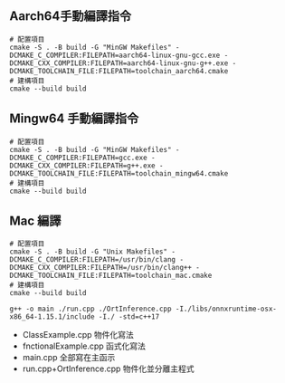 

## Aarch64手動編譯指令
```
# 配置項目
cmake -S . -B build -G "MinGW Makefiles" -DCMAKE_C_COMPILER:FILEPATH=aarch64-linux-gnu-gcc.exe -DCMAKE_CXX_COMPILER:FILEPATH=aarch64-linux-gnu-g++.exe -DCMAKE_TOOLCHAIN_FILE:FILEPATH=toolchain_aarch64.cmake
# 建構項目
cmake --build build
```
## Mingw64 手動編譯指令
```
# 配置項目
cmake -S . -B build -G "MinGW Makefiles" -DCMAKE_C_COMPILER:FILEPATH=gcc.exe -DCMAKE_CXX_COMPILER:FILEPATH=g++.exe -DCMAKE_TOOLCHAIN_FILE:FILEPATH=toolchain_mingw64.cmake
# 建構項目
cmake --build build
```


## Mac 編譯
```
# 配置項目
cmake -S . -B build -G "Unix Makefiles" -DCMAKE_C_COMPILER:FILEPATH=/usr/bin/clang -DCMAKE_CXX_COMPILER:FILEPATH=/usr/bin/clang++ -DCMAKE_TOOLCHAIN_FILE:FILEPATH=toolchain_mac.cmake
# 建構項目
cmake --build build
```

```
g++ -o main ./run.cpp ./OrtInference.cpp -I./libs/onnxruntime-osx-x86_64-1.15.1/include -I./ -std=c++17
```

- ClassExample.cpp 物件化寫法
- fnctionalExample.cpp 函式化寫法
- main.cpp 全部寫在主函示
- run.cpp+OrtInference.cpp 物件化並分離主程式
